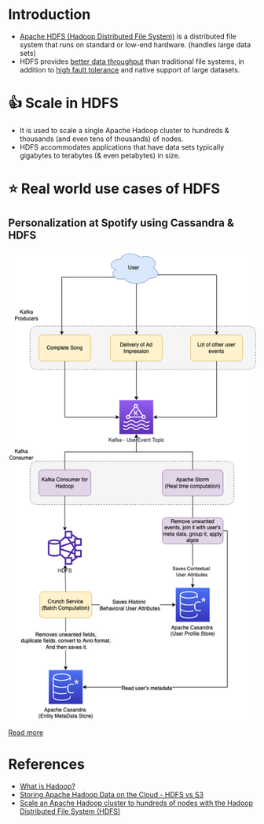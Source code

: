 # Introduction
- [Apache HDFS (Hadoop Distributed File System)](https://hadoop.apache.org/docs/r1.2.1/hdfs_design.html) is a distributed file system that runs on standard or low-end hardware. (handles large data sets)
- HDFS provides [better data throughput](../0_SystemGlossaries/Scalability/LatencyThroughput.md) than traditional file systems, in addition to [high fault tolerance](../0_SystemGlossaries/Reliability/FaultTolerance.md) and native support of large datasets.

# :+1: Scale in HDFS
- It is used to scale a single Apache Hadoop cluster to hundreds & thousands (and even tens of thousands) of nodes.
- HDFS accommodates applications that have data sets typically gigabytes to terabytes (& even petabytes) in size.

# :star: Real world use cases of HDFS

## Personalization at Spotify using Cassandra & HDFS

![](../../3_HLDDesignProblems/PersonalizationSpotify/PersonalizationSpotify.drawio.png)

[Read more](../../3_HLDDesignProblems/PersonalizationSpotify/Readme.md)

# References
- [What is Hadoop?](https://aws.amazon.com/emr/details/hadoop/what-is-hadoop/)
- [Storing Apache Hadoop Data on the Cloud - HDFS vs S3](https://www.integrate.io/blog/storing-apache-hadoop-data-cloud-hdfs-vs-s3/)
- [Scale an Apache Hadoop cluster to hundreds of nodes with the Hadoop Distributed File System (HDFS)](https://www.ibm.com/in-en/topics/hdfs)
